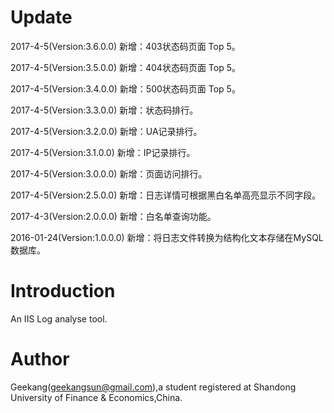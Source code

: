 # Update
2017-4-5(Version:3.6.0.0) 新增：403状态码页面 Top 5。

2017-4-5(Version:3.5.0.0) 新增：404状态码页面 Top 5。

2017-4-5(Version:3.4.0.0) 新增：500状态码页面 Top 5。

2017-4-5(Version:3.3.0.0) 新增：状态码排行。

2017-4-5(Version:3.2.0.0) 新增：UA记录排行。

2017-4-5(Version:3.1.0.0) 新增：IP记录排行。

2017-4-5(Version:3.0.0.0) 新增：页面访问排行。

2017-4-5(Version:2.5.0.0) 新增：日志详情可根据黑白名单高亮显示不同字段。

2017-4-3(Version:2.0.0.0) 新增：白名单查询功能。
  
2016-01-24(Version:1.0.0.0) 新增：将日志文件转换为结构化文本存储在MySQL数据库。

# Introduction

An IIS Log analyse tool.

# Author

Geekang(geekangsun@gmail.com),a student registered at Shandong University of Finance & Economics,China.